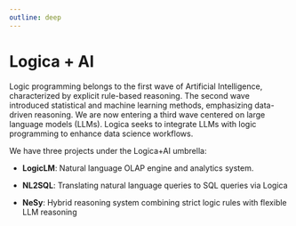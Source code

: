 ```yaml
---
outline: deep
---
```


# Logica + AI

Logic programming belongs to the first wave of Artificial Intelligence, characterized by explicit rule-based reasoning. The second wave introduced statistical and machine learning methods, emphasizing data-driven reasoning. We are now entering a third wave centered on large language models (LLMs). Logica seeks to integrate LLMs with logic programming to enhance data science workflows. 

We have three projects under the Logica+AI umbrella:

- **LogicLM**: Natural language OLAP engine and analytics system.

- **NL2SQL**: Translating natural language queries to SQL queries via Logica

- **NeSy**: Hybrid reasoning system combining strict logic rules with flexible LLM reasoning